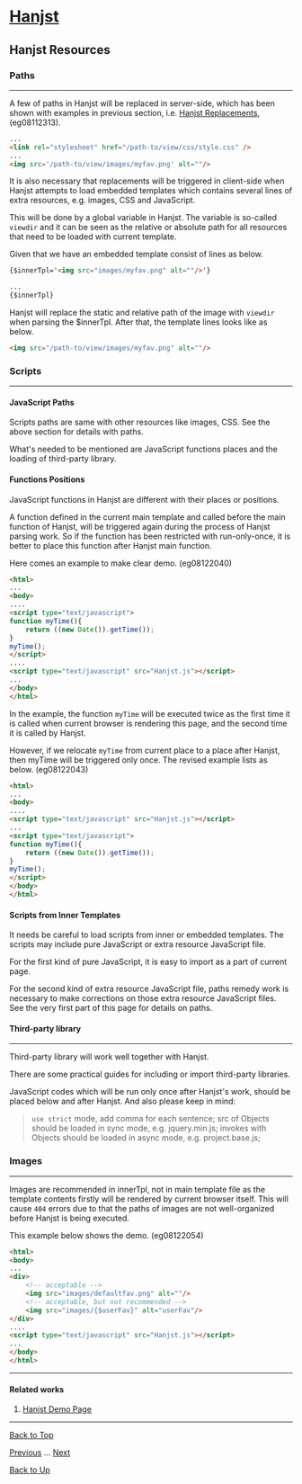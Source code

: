 # [Hanjst](/hanjst/index)
## Hanjst Resources
### Paths
---
A few of paths in Hanjst will be replaced in server-side, which has been shown with examples in previous section, i.e. [Hanjst Replacements](./hanjst-replacement), (eg08112313).

```html
...
<link rel="stylesheet" href="/path-to/view/css/style.css" />
...
<img src='/path-to/view/images/myfav.png' alt=""/>

```

It is also necessary that replacements will be triggered in client-side when Hanjst attempts to load embedded templates which contains several lines of extra resources, e.g. images, CSS and JavaScript.

This will be done by a global variable in Hanjst. The variable is so-called `viewdir` and it can be seen as the relative or absolute path for all resources that need to be loaded with current template.

Given that we have an embedded template consist of lines as below.

```html
{$innerTpl='<img src="images/myfav.png" alt=""/>'}

...
{$innerTpl}
```

Hanjst will replace the static and relative path of the image with `viewdir` when parsing the $innerTpl. After that, the template lines looks like as below.

```html
<img src="/path-to/view/images/myfav.png" alt=""/>
```

### Scripts
---
#### JavaScript Paths
Scripts paths are same with other resources like images, CSS.
See the above section for details with paths.

What's needed to be mentioned are JavaScript functions places and the loading of third-party library.

#### Functions Positions
JavaScript functions in Hanjst are different with their places or positions.

A function defined in the current main template and called before the main function of Hanjst, will be triggered again during the process of Hanjst parsing work. So if the function has been restricted with run-only-once, it is better to place this function after Hanjst main function.

Here comes an example to make clear demo. (eg08122040)

```html
<html>
...
<body>
....
<script type="text/javascript">
function myTime(){
	return ((new Date()).getTime());
}
myTime();
</script>
....
<script type="text/javascript" src="Hanjst.js"></script>
...
</body>
</html>
```
In the example, the function `myTime` will be executed twice as the first time it is called when current browser is rendering this page, and the second time it is called by Hanjst.

However, if we relocate `myTime` from current place to a place after Hanjst, then myTime will be triggered  only once.  The revised example lists as below. (eg08122043)

```html
<html>
...
<body>
....
<script type="text/javascript" src="Hanjst.js"></script>
...
<script type="text/javascript">
function myTime(){
	return ((new Date()).getTime());
}
myTime();
</script>
</body>
</html>
```

#### Scripts from Inner Templates

It needs be careful to load scripts from inner or embedded templates. The scripts may include pure JavaScript or extra resource JavaScript file.

For the first kind of pure JavaScript, it is easy to import as a part of current page.

For the second kind of extra resource JavaScript file, paths remedy work is necessary to make corrections on those extra resource JavaScript files.
See the very first part of this page for details on paths.

#### Third-party library
---
Third-party library will work well together with Hanjst. 

There are some practical guides for including or import third-party libraries.

JavaScript codes which will be run only once after Hanjst's work, should be placed below and after Hanjst. And also please keep in mind:
> `use strict` mode, add comma for each sentence;
>src of Objects should be loaded in sync mode, e.g. jquery.min.js;
>invokes with Objects should be loaded in async mode, e.g. project.base.js;


### Images
---
Images are recommended in innerTpl, not in main template file as the template contents firstly will be rendered by current browser itself. This will cause `404` errors due to that the paths of images are not well-organized before Hanjst is being executed.

This example below shows the demo. (eg08122054)

```html
<html>
<body>
...
<div>
	<!-- acceptable -->
	<img src="images/defaultfav.png" alt=""/>
	<!-- acceptable, but not recommended -->
	<img src="images/{$userFav}" alt="userFav"/>
</div>
....
<script type="text/javascript" src="Hanjst.js"></script>
...
</body>
</html>
```


---

#### Related works

1. [Hanjst Demo Page](https://ufqi.com/dev/hanjst/)


---

[Back to Top](/hanjst/hanjst-resource)

[Previous](./data-in-json) ... [Next](./hanjst-cache)

[Back to Up](/hanjst/index)
<!--stackedit_data:
eyJoaXN0b3J5IjpbOTA1NDQwODg5LC0zNjI4NTY3MTUsMTE5OD
EyOTY3MSwxOTk4MDExNzQ3LC0xNzU3NDgxNzE5XX0=
-->